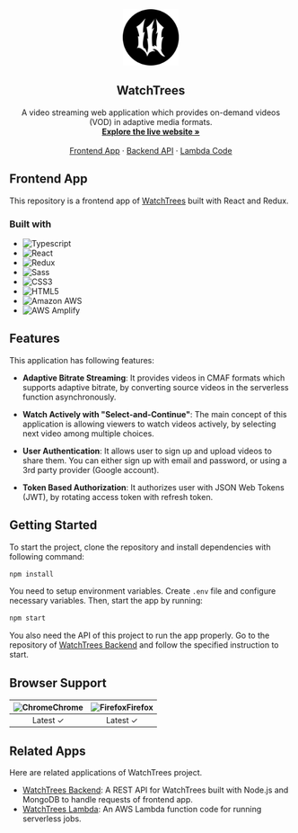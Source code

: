 <div align="center">
  <a href="https://watchtrees.com">
    <img src="https://raw.githubusercontent.com/jkkrow/watchtrees-frontend/main/public/logo.svg" alt="Logo" width="100" height="100">
  </a>
  <h2 align="center">WatchTrees</h2>
  <p align="center">
    A video streaming web application which provides on-demand videos (VOD) in adaptive media formats.
    <br />
    <a href="https://watchtrees.com">
      <strong>Explore the live website »</strong>
    </a>
    <br />
    <br />
    <a href="https://github.com/jkkrow/watchtrees-frontend">Frontend App</a>
    ·
    <a href="https://github.com/jkkrow/watchtrees-backend">Backend API</a>
    ·
    <a href="https://github.com/jkkrow/watchtrees-lambda">Lambda Code</a>
  </p>
</div>

## Frontend App

This repository is a frontend app of [WatchTrees](https://watchtrees.com) built with React and Redux.

<!-- ## Preview -->

<!-- preview image -->

### Built with

- ![Typescript](https://img.shields.io/badge/Typescript-3178C6.svg?&style=for-the-badge&logo=Typescript&logoColor=white)
- ![React](https://img.shields.io/badge/React-61DAF8.svg?&style=for-the-badge&logo=React&logoColor=black)
- ![Redux](https://img.shields.io/badge/Redux-764ABC.svg?&style=for-the-badge&logo=Redux&logoColor=white)
- ![Sass](https://img.shields.io/badge/Sass-CC6699.svg?&style=for-the-badge&logo=Sass&logoColor=white)
- ![CSS3](https://img.shields.io/badge/CSS3-1572B6.svg?&style=for-the-badge&logo=CSS3&logoColor=white)
- ![HTML5](https://img.shields.io/badge/HTML5-E34F26.svg?&style=for-the-badge&logo=HTML5&logoColor=white)
- ![Amazon AWS](https://img.shields.io/badge/AWS-232F3E.svg?&style=for-the-badge&logo=Amazon+AWS&logoColor=white)
- ![AWS Amplify](https://img.shields.io/badge/AWS_Amplify-FF9900.svg?&style=for-the-badge&logo=AWS_Amplify&logoColor=white)

## Features

This application has following features:

- **Adaptive Bitrate Streaming**: It provides videos in CMAF formats which supports adaptive bitrate, by converting source videos in the serverless function asynchronously.

- **Watch Actively with "Select-and-Continue"**: The main concept of this application is allowing viewers to watch videos actively, by selecting next video among multiple choices.

- **User Authentication**: It allows user to sign up and upload videos to share them. You can either sign up with email and password, or using a 3rd party provider (Google account).

- **Token Based Authorization**: It authorizes user with JSON Web Tokens (JWT), by rotating access token with refresh token.

## Getting Started

To start the project, clone the repository and install dependencies with following command:

```bash
npm install
```

You need to setup environment variables. Create `.env` file and configure necessary variables. Then, start the app by running:

```bash
npm start
```

You also need the API of this project to run the app properly. Go to the repository of [WatchTrees Backend](https://github.com/jkkrow/watchtrees-backend) and follow the specified instruction to start.

## Browser Support

| ![Chrome](https://cdnjs.cloudflare.com/ajax/libs/browser-logos/72.0.0/chrome/chrome.svg)Chrome | ![Firefox](https://cdnjs.cloudflare.com/ajax/libs/browser-logos/72.0.0/firefox/firefox.svg)Firefox |
| :---------: | :---------: |
| Latest &#10003;| Latest &#10003;

## Related Apps

Here are related applications of WatchTrees project.

- [WatchTrees Backend](https://github.com/jkkrow/watchtrees-backend): A REST API for WatchTrees built with Node.js and MongoDB to handle requests of frontend app.
- [WatchTrees Lambda](http://github.com/jkkrow/watchtrees-lambda): An AWS Lambda function code for running serverless jobs.
